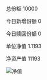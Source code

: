 总份额 10000 

今日新增份额 0

今日赎回份额 0
 
单位净值 1.1193
 
净资产值 11193

![净值](https://github.com/kanuha/BTC/blob/master/%E6%AF%8F%E6%97%A5%E5%87%80%E5%80%BC/pic/%E5%9F%BA%E9%87%9120191028.jpg)
